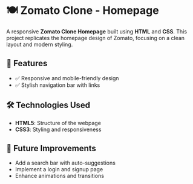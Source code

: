 # 🍽️ Zomato Clone - Homepage

A responsive **Zomato Clone Homepage** built using **HTML** and **CSS**. This project replicates the homepage design of Zomato, focusing on a clean layout and modern styling.

## 🚀 Features
- ✅ Responsive and mobile-friendly design
- ✅ Stylish navigation bar with links

## 🛠️ Technologies Used
- **HTML5**: Structure of the webpage
- **CSS3**: Styling and responsiveness

## 🎯 Future Improvements
- Add a search bar with auto-suggestions
- Implement a login and signup page
- Enhance animations and transitions


